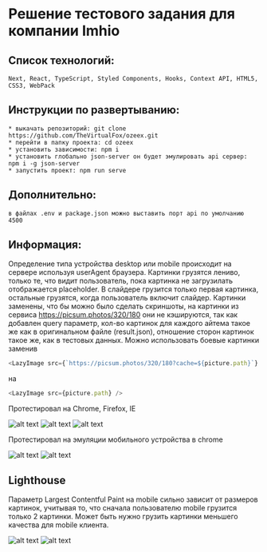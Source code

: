 # Решение тестового задания для компании Imhio

## Список технологий:
```
Next, React, TypeScript, Styled Components, Hooks, Context API, HTML5, CSS3, WebPack
```
## Инструкции по развертыванию:
    * выкачать репозиторий: git clone https://github.com/TheVirtualFox/ozeex.git
    * перейти в папку проекта: cd ozeex
    * установить зависимости: npm i
    * установить глобально json-server он будет эмулировать api сервер: npm i -g json-server
    * запустить проект: npm run serve

## Дополнительно:
    в файлах .env и package.json можно выставить порт api по умолчанию 4500

## Информация:

Определение типа устройства desktop или mobile происходит на сервере используя userAgent браузера.
Картинки грузятся лениво, только те, что видит пользователь, пока картинка не загрузилать отображается 
placeholder. В слайдере грузится только первая картинка, остальные грузятся, когда пользователь
включит слайдер. Картинки заменены, что бы можно было сделать скриншоты, на картинки из сервиса https://picsum.photos/320/180
они не кэшируются, так как добавлен query параметр, кол-во картинок для каждого айтема такое же как в оригинальном файле (result.json),
отношение сторон картинок такое же, как в тестовых данных. Можно использовать боевые картинки заменив
```typescript jsx
<LazyImage src={`https://picsum.photos/320/180?cache=${picture.path}`} />
```
на
```typescript jsx
<LazyImage src={picture.path} />
```

Протестировал на Chrome, Firefox, IE

![alt text](screens/chrome.png)
![alt text](screens/firefox.png)
![alt text](screens/ie.png)

Протестировал на эмуляции мобильного устройства в chrome

![alt text](screens/mobile.png)
![alt text](screens/mobile_pop_up.png)

## Lighthouse

Параметр Largest Contentful Paint на mobile сильно зависит от размеров картинок,
учитывая то, что сначала пользователю mobile грузится только 2 картинки. Может быть
нужно грузить картинки меньшего качества для mobile клиента.

![alt text](screens/lighthouse_desktop.png)
![alt text](screens/lighthouse_mobile.png)
